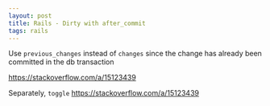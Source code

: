 ```yaml
---
layout: post
title: Rails - Dirty with after_commit
tags: rails
---
```



Use `previous_changes` instead of `changes` since the change has already been committed in the db transaction

https://stackoverflow.com/a/15123439

Separately, `toggle` https://stackoverflow.com/a/15123439
